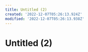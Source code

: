 ```yaml
---
title: Untitled (2)
created: '2022-12-07T05:26:13.924Z'
modified: '2022-12-07T05:26:13.938Z'
---
```


# Untitled (2)

